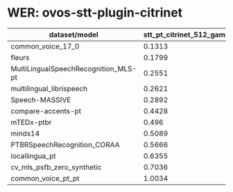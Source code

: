 
# WER: ovos-stt-plugin-citrinet
|dataset/model|stt_pt_citrinet_512_gamma_0_25|
|-|-|
| common_voice_17_0 | 0.1313 |
| fleurs | 0.1799 |
| MultiLingualSpeechRecognition_MLS-pt | 0.2551 |
| multilingual_librispeech | 0.2621 |
| Speech-MASSIVE | 0.2892 |
| compare-accents-pt | 0.4428 |
| mTEDx-ptbr | 0.496 |
| minds14 | 0.5089 |
| PTBRSpeechRecognition_CORAA | 0.5666 |
| locallingua_pt | 0.6355 |
| cv_mls_psfb_zero_synthetic | 0.7036 |
| common_voice_pt_pt | 1.0034 |